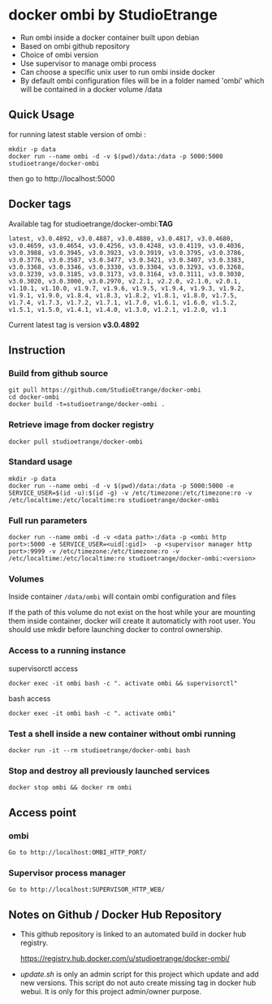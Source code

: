 # docker ombi by StudioEtrange

* Run ombi inside a docker container built upon debian
* Based on ombi github repository
* Choice of ombi version
* Use supervisor to manage ombi process
* Can choose a specific unix user to run ombi inside docker
* By default ombi configuration files will be in a folder named 'ombi' which will be contained in a docker volume /data


## Quick Usage

for running latest stable version of ombi :

	mkdir -p data
	docker run --name ombi -d -v $(pwd)/data:/data -p 5000:5000 studioetrange/docker-ombi

then go to http://localhost:5000

## Docker tags

Available tag for studioetrange/docker-ombi:__TAG__

	latest, v3.0.4892, v3.0.4887, v3.0.4880, v3.0.4817, v3.0.4680, v3.0.4659, v3.0.4654, v3.0.4256, v3.0.4248, v3.0.4119, v3.0.4036, v3.0.3988, v3.0.3945, v3.0.3923, v3.0.3919, v3.0.3795, v3.0.3786, v3.0.3776, v3.0.3587, v3.0.3477, v3.0.3421, v3.0.3407, v3.0.3383, v3.0.3368, v3.0.3346, v3.0.3330, v3.0.3304, v3.0.3293, v3.0.3268, v3.0.3239, v3.0.3185, v3.0.3173, v3.0.3164, v3.0.3111, v3.0.3030, v3.0.3020, v3.0.3000, v3.0.2970, v2.2.1, v2.2.0, v2.1.0, v2.0.1, v1.10.1, v1.10.0, v1.9.7, v1.9.6, v1.9.5, v1.9.4, v1.9.3, v1.9.2, v1.9.1, v1.9.0, v1.8.4, v1.8.3, v1.8.2, v1.8.1, v1.8.0, v1.7.5, v1.7.4, v1.7.3, v1.7.2, v1.7.1, v1.7.0, v1.6.1, v1.6.0, v1.5.2, v1.5.1, v1.5.0, v1.4.1, v1.4.0, v1.3.0, v1.2.1, v1.2.0, v1.1

Current latest tag is version __v3.0.4892__

## Instruction

### Build from github source

	git pull https://github.com/StudioEtrange/docker-ombi
	cd docker-ombi
	docker build -t=studioetrange/docker-ombi .

### Retrieve image from docker registry

	docker pull studioetrange/docker-ombi

### Standard usage

	mkdir -p data
	docker run --name ombi -d -v $(pwd)/data:/data -p 5000:5000 -e SERVICE_USER=$(id -u):$(id -g) -v /etc/timezone:/etc/timezone:ro -v /etc/localtime:/etc/localtime:ro studioetrange/docker-ombi

### Full run parameters

	docker run --name ombi -d -v <data path>:/data -p <ombi http port>:5000 -e SERVICE_USER=<uid[:gid]>  -p <supervisor manager http port>:9999 -v /etc/timezone:/etc/timezone:ro -v /etc/localtime:/etc/localtime:ro studioetrange/docker-ombi:<version>

### Volumes

Inside container
`/data/ombi` will contain ombi configuration and files

If the path of this volume do not exist on the host while your are mounting them inside container, docker will create it automaticly with root user. You should use mkdir before launching docker to control ownership.

### Access to a running instance

supervisorctl access

	docker exec -it ombi bash -c ". activate ombi && supervisorctl"
	
bash access

	docker exec -it ombi bash -c ". activate ombi"
	
### Test a shell inside a new container without ombi running

	docker run -it --rm studioetrange/docker-ombi bash
	
### Stop and destroy all previously launched services

	docker stop ombi && docker rm ombi
	
## Access point

### ombi

	Go to http://localhost:OMBI_HTTP_PORT/

### Supervisor process manager

	Go to http://localhost:SUPERVISOR_HTTP_WEB/

## Notes on Github / Docker Hub Repository

* This github repository is linked to an automated build in docker hub registry.

	https://registry.hub.docker.com/u/studioetrange/docker-ombi/

* _update.sh_ is only an admin script for this project which update and add new versions. This script do not auto create missing tag in docker hub webui. It is only for this project admin/owner purpose.
